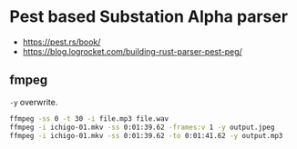 # Pest based Substation Alpha parser

* https://pest.rs/book/
* https://blog.logrocket.com/building-rust-parser-pest-peg/

## fmpeg
`-y` overwrite.

```sh
ffmpeg -ss 0 -t 30 -i file.mp3 file.wav
ffmpeg -i ichigo-01.mkv -ss 0:01:39.62 -frames:v 1 -y output.jpeg
ffmpeg -i ichigo-01.mkv -ss 0:01:39.62 -to 0:01:41.62 -y output.mp3
```
